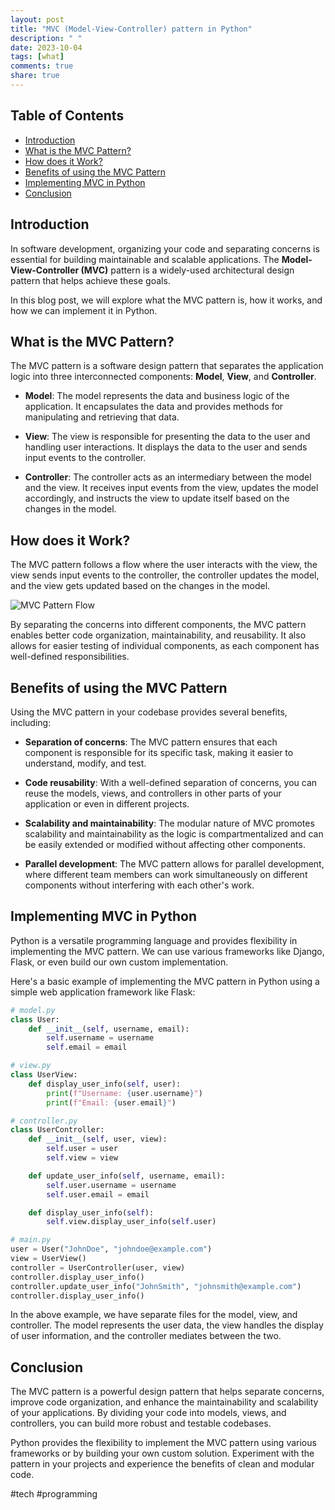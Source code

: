 ```yaml
---
layout: post
title: "MVC (Model-View-Controller) pattern in Python"
description: " "
date: 2023-10-04
tags: [what]
comments: true
share: true
---
```


## Table of Contents

- [Introduction](#introduction)
- [What is the MVC Pattern?](#what-is-the-mvc-pattern)
- [How does it Work?](#how-does-it-work)
- [Benefits of using the MVC Pattern](#benefits-of-using-the-mvc-pattern)
- [Implementing MVC in Python](#implementing-mvc-in-python)
- [Conclusion](#conclusion)

## Introduction

In software development, organizing your code and separating concerns is essential for building maintainable and scalable applications. The **Model-View-Controller (MVC)** pattern is a widely-used architectural design pattern that helps achieve these goals.

In this blog post, we will explore what the MVC pattern is, how it works, and how we can implement it in Python.

## What is the MVC Pattern?

The MVC pattern is a software design pattern that separates the application logic into three interconnected components: **Model**, **View**, and **Controller**.

- **Model**: The model represents the data and business logic of the application. It encapsulates the data and provides methods for manipulating and retrieving that data.

- **View**: The view is responsible for presenting the data to the user and handling user interactions. It displays the data to the user and sends input events to the controller.

- **Controller**: The controller acts as an intermediary between the model and the view. It receives input events from the view, updates the model accordingly, and instructs the view to update itself based on the changes in the model.

## How does it Work?

The MVC pattern follows a flow where the user interacts with the view, the view sends input events to the controller, the controller updates the model, and the view gets updated based on the changes in the model.

![MVC Pattern Flow](mvc-pattern-flow.png)

By separating the concerns into different components, the MVC pattern enables better code organization, maintainability, and reusability. It also allows for easier testing of individual components, as each component has well-defined responsibilities.

## Benefits of using the MVC Pattern

Using the MVC pattern in your codebase provides several benefits, including:

- **Separation of concerns**: The MVC pattern ensures that each component is responsible for its specific task, making it easier to understand, modify, and test.

- **Code reusability**: With a well-defined separation of concerns, you can reuse the models, views, and controllers in other parts of your application or even in different projects.

- **Scalability and maintainability**: The modular nature of MVC promotes scalability and maintainability as the logic is compartmentalized and can be easily extended or modified without affecting other components.

- **Parallel development**: The MVC pattern allows for parallel development, where different team members can work simultaneously on different components without interfering with each other's work.

## Implementing MVC in Python

Python is a versatile programming language and provides flexibility in implementing the MVC pattern. We can use various frameworks like Django, Flask, or even build our own custom implementation.

Here's a basic example of implementing the MVC pattern in Python using a simple web application framework like Flask:

```python
# model.py
class User:
    def __init__(self, username, email):
        self.username = username
        self.email = email

# view.py
class UserView:
    def display_user_info(self, user):
        print(f"Username: {user.username}")
        print(f"Email: {user.email}")

# controller.py
class UserController:
    def __init__(self, user, view):
        self.user = user
        self.view = view

    def update_user_info(self, username, email):
        self.user.username = username
        self.user.email = email

    def display_user_info(self):
        self.view.display_user_info(self.user)

# main.py
user = User("JohnDoe", "johndoe@example.com")
view = UserView()
controller = UserController(user, view)
controller.display_user_info()
controller.update_user_info("JohnSmith", "johnsmith@example.com")
controller.display_user_info()
```

In the above example, we have separate files for the model, view, and controller. The model represents the user data, the view handles the display of user information, and the controller mediates between the two.

## Conclusion

The MVC pattern is a powerful design pattern that helps separate concerns, improve code organization, and enhance the maintainability and scalability of your applications. By dividing your code into models, views, and controllers, you can build more robust and testable codebases.

Python provides the flexibility to implement the MVC pattern using various frameworks or by building your own custom solution. Experiment with the pattern in your projects and experience the benefits of clean and modular code.

#tech #programming